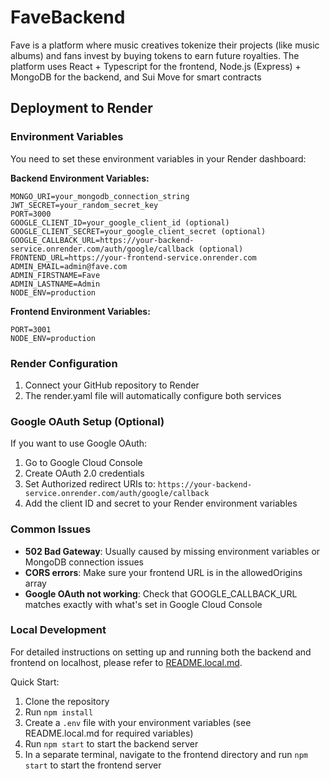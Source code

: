 # FaveBackend
Fave is a platform where music creatives tokenize their projects (like music albums) and fans invest by buying tokens to earn future royalties. The platform uses React + Typescript for the frontend, Node.js (Express) + MongoDB for the backend, and Sui Move for smart contracts

## Deployment to Render

### Environment Variables
You need to set these environment variables in your Render dashboard:

**Backend Environment Variables:**
```
MONGO_URI=your_mongodb_connection_string
JWT_SECRET=your_random_secret_key
PORT=3000
GOOGLE_CLIENT_ID=your_google_client_id (optional)
GOOGLE_CLIENT_SECRET=your_google_client_secret (optional)
GOOGLE_CALLBACK_URL=https://your-backend-service.onrender.com/auth/google/callback (optional)
FRONTEND_URL=https://your-frontend-service.onrender.com
ADMIN_EMAIL=admin@fave.com
ADMIN_FIRSTNAME=Fave
ADMIN_LASTNAME=Admin
NODE_ENV=production
```

**Frontend Environment Variables:**
```
PORT=3001
NODE_ENV=production
```

### Render Configuration
1. Connect your GitHub repository to Render
2. The render.yaml file will automatically configure both services

### Google OAuth Setup (Optional)
If you want to use Google OAuth:
1. Go to Google Cloud Console
2. Create OAuth 2.0 credentials
3. Set Authorized redirect URIs to: `https://your-backend-service.onrender.com/auth/google/callback`
4. Add the client ID and secret to your Render environment variables

### Common Issues
- **502 Bad Gateway**: Usually caused by missing environment variables or MongoDB connection issues
- **CORS errors**: Make sure your frontend URL is in the allowedOrigins array
- **Google OAuth not working**: Check that GOOGLE_CALLBACK_URL matches exactly with what's set in Google Cloud Console

### Local Development
For detailed instructions on setting up and running both the backend and frontend on localhost, please refer to [README.local.md](README.local.md).

Quick Start:
1. Clone the repository
2. Run `npm install`
3. Create a `.env` file with your environment variables (see README.local.md for required variables)
4. Run `npm start` to start the backend server
5. In a separate terminal, navigate to the frontend directory and run `npm start` to start the frontend server